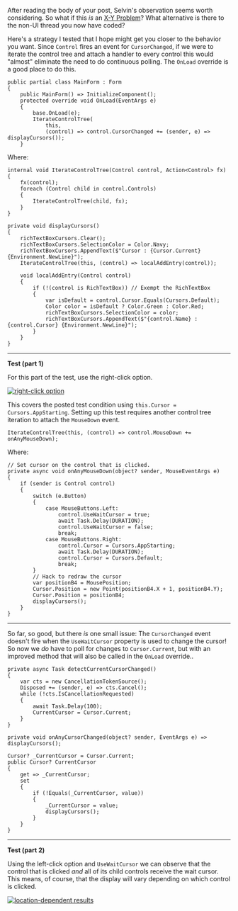After reading the body of your post, Selvin's observation seems worth considering. So what if this _is_ an [X-Y Problem](https://meta.stackexchange.com/a/66378)? What alternative is there to the non-UI thread you now have coded? 

Here's a strategy I tested that I hope might get you closer to the behavior you want. Since `Control` fires an event for `CursorChanged`, if we were to iterate the control tree and attach a handler to every control this would "almost" eliminate the need to do continuous polling. The `OnLoad` override is a good place to do this.

    public partial class MainForm : Form
    {
        public MainForm() => InitializeComponent();
        protected override void OnLoad(EventArgs e)
        {
            base.OnLoad(e);
            IterateControlTree(
                this,
                (control) => control.CursorChanged += (sender, e) => displayCursors());
        }

Where: 

    internal void IterateControlTree(Control control, Action<Control> fx)
    {
        fx(control);
        foreach (Control child in control.Controls)
        {
            IterateControlTree(child, fx);
        }
    }

    private void displayCursors()
    {
        richTextBoxCursors.Clear();
        richTextBoxCursors.SelectionColor = Color.Navy;
        richTextBoxCursors.AppendText($"Cursor : {Cursor.Current} {Environment.NewLine}");
        IterateControlTree(this, (control) => localAddEntry(control));

        void localAddEntry(Control control)
        {
            if (!(control is RichTextBox)) // Exempt the RichTextBox
            {
                var isDefault = control.Cursor.Equals(Cursors.Default);
                Color color = isDefault ? Color.Green : Color.Red;
                richTextBoxCursors.SelectionColor = color;
                richTextBoxCursors.AppendText($"{control.Name} : {control.Cursor} {Environment.NewLine}");
            }
        }
    }

***
**Test (part 1)** 

For this part of the test, use the right-click option.

[![right-click option][1]][1]

This covers the posted test condition using `this.Cursor = Cursors.AppStarting`. Setting up this test requires another control tree iteration to attach the `MouseDown` event. 

    IterateControlTree(this, (control) => control.MouseDown += onAnyMouseDown);

Where:
 
    // Set cursor on the control that is clicked.
    private async void onAnyMouseDown(object? sender, MouseEventArgs e)
    {
        if (sender is Control control)
        {
            switch (e.Button)
            {
                case MouseButtons.Left:
                    control.UseWaitCursor = true;
                    await Task.Delay(DURATION);
                    control.UseWaitCursor = false;
                    break;
                case MouseButtons.Right:
                    control.Cursor = Cursors.AppStarting;
                    await Task.Delay(DURATION);
                    control.Cursor = Cursors.Default;
                    break;
            }
            // Hack to redraw the cursor
            var positionB4 = MousePosition;
            Cursor.Position = new Point(positionB4.X + 1, positionB4.Y);
            Cursor.Position = positionB4;
            displayCursors();
        }
    }

***
So far, so good, but there _is_ one small issue: The `CursorChanged` event doesn't fire when the `UseWaitCursor` property is used to change the cursor! So now we _do_ have to poll for changes to `Cursor.Current`, but with an improved method that will also be called in the `OnLoad` override..

    private async Task detectCurrentCursorChanged()
    {
        var cts = new CancellationTokenSource();
        Disposed += (sender, e) => cts.Cancel();
        while (!cts.IsCancellationRequested)
        {
            await Task.Delay(100);
            CurrentCursor = Cursor.Current;
        }
    }

    private void onAnyCursorChanged(object? sender, EventArgs e) => displayCursors();

    Cursor? _CurrentCursor = Cursor.Current;
    public Cursor? CurrentCursor
    {
        get => _CurrentCursor;
        set
        {
            if (!Equals(_CurrentCursor, value))
            {
                _CurrentCursor = value;
                displayCursors();
            }
        }
    }


***
**Test (part 2)** 

Using the left-click option and `UseWaitCursor` we can observe that the control that is clicked _and_ all of its child controls receive the wait cursor. This means, of course, that the display will vary depending on which control is clicked.

[![location-dependent results][2]][2]


  [1]: https://i.stack.imgur.com/hVQvm.png
  [2]: https://i.stack.imgur.com/DPp7w.png